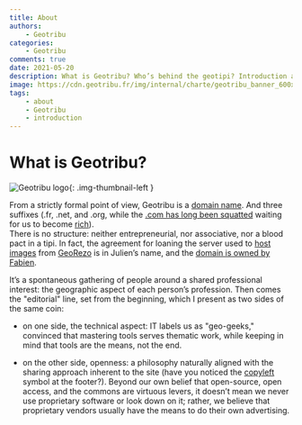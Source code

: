```yaml
---
title: About
authors:
    - Geotribu
categories:
    - Geotribu
comments: true
date: 2021-05-20
description: What is Geotribu? Who’s behind the geotipi? Introduction and team directory.
image: https://cdn.geotribu.fr/img/internal/charte/geotribu_banner_600x300.png
tags:
    - about
    - Geotribu
    - introduction
---
```


# What is Geotribu?

![Geotribu logo](https://cdn.geotribu.fr/img/internal/charte/geotribu_logo_75x75.webp "Geotribu logo"){: .img-thumbnail-left }

From a strictly formal point of view, Geotribu is a [domain name](https://en.wikipedia.org/wiki/Domain_name). And three suffixes (.fr, .net, and .org, while the [.com has long been squatted](https://www.whois.com/whois/geotribu.com) waiting for us to become [rich](https:/geotribu.geotribu.com/www.hugedomains.com/domain_profile.cfm?d=Geotribu&e=com)).  
There is no structure: neither entrepreneurial, nor associative, nor a blood pact in a tipi. In fact, the agreement for loaning the server used to [host images](https://contribuer.geotribu.fr/guides/cdn-images-hebergement/) from [GeoRezo] is in Julien’s name, and the [domain is owned by Fabien](https://www.whois.com/whois/geotribu.net).

It’s a spontaneous gathering of people around a shared professional interest: the geographic aspect of each person’s profession. Then comes the "editorial" line, set from the beginning, which I present as two sides of the same coin:

- on one side, the technical aspect: IT labels us as "geo-geeks," convinced that mastering tools serves thematic work, while keeping in mind that tools are the means, not the end.

- on the other side, openness: a philosophy naturally aligned with the sharing approach inherent to the site (have you noticed the [copyleft](https://en.wikipedia.org/wiki/Copyleft) symbol at the footer?). Beyond our own belief that open-source, open access, and the commons are virtuous levers, it doesn’t mean we never use proprietary software or look down on it; rather, we believe that proprietary vendors usually have the means to do their own advertising.

<!-- Hyperlinks reference -->
[GeoRezo]: https://georezo.net/
